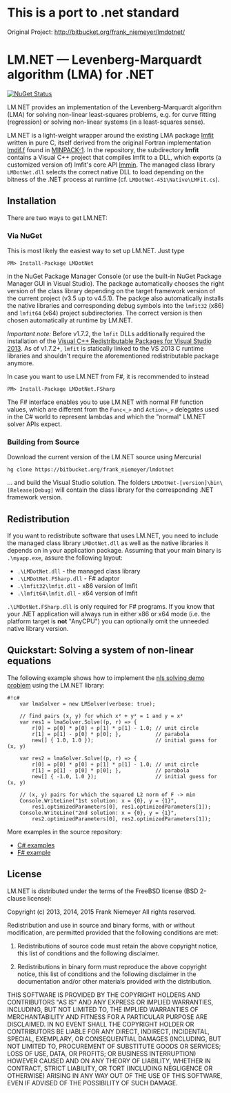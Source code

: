 # This is a port to .net standard 

  Original Project: http://bitbucket.org/frank_niemeyer/lmdotnet/

# LM.NET — Levenberg-Marquardt algorithm (LMA) for .NET
[![NuGet Status](http://img.shields.io/badge/NuGet-Release-brightgreen.svg?style=flat-square)](https://www.nuget.org/packages/LMDotNet.Core/)

LM.NET provides an implementation of the Levenberg-Marquardt algorithm (LMA) for solving non-linear least-squares problems, e.g. for curve fitting (regression) or solving non-linear systems (in a least-squares sense).

LM.NET is a light-weight wrapper around the existing LMA package [lmfit](http://apps.jcns.fz-juelich.de/doku/sc/lmfit) written in pure C, itself derived from the original Fortran implementation [lmdif.f](http://www.netlib.org/minpack/lmdif.f) found in [MINPACK-1](http://www.netlib.org/minpack/). In the repository, the subdirectory **lmfit** contains a Visual C++ project that compiles lmfit to a DLL, which exports (a customized version of) lmfit's core API [lmmin](http://apps.jcns.fz-juelich.de/man/lmmin.html). The managed class library `LMDotNet.dll` selects the correct native DLL to load depending on the bitness of the .NET process at runtime (cf. `LMDotNet-451\Native\LMFit.cs`).

## Installation
There are two ways to get LM.NET:

### Via NuGet
This is most likely the easiest way to set up LM.NET. Just type

    PM> Install-Package LMDotNet 
    
in the NuGet Package Manager Console (or use the built-in NuGet Package Manager GUI in Visual Studio). The package automatically chooses the right version of the class library depending on the target framework version of the current project (v3.5 up to v4.5.1). The packge also automatically installs the native libraries and corresponding debug symbols into the `lmfit32` (x86) and `lmfit64` (x64) project subdirectories. The correct version is then chosen automatically at runtime by LM.NET.

*Important note:* Before v1.7.2, the `lmfit` DLLs additionally required the installation of the [Visual C++ Redistributable Packages for Visual Studio 2013](http://www.microsoft.com/en-us/download/details.aspx?id=40784). As of v1.7.2+, `lmfit` is statically linked to the VS 2013 C runtime libraries and shouldn't require the aforementioned redistributable package anymore.

In case you want to use LM.NET from F#, it is recommended to instead

    PM> Install-Package LMDotNet.FSharp

The F# interface enables you to use LM.NET with normal F# function values,  which are different from the `Func<_>` and `Action<_>` delegates used in the C# world to represent lambdas and which the "normal" LM.NET solver APIs expect.
    
### Building from Source
Download the current version of the LM.NET source using Mercurial

    hg clone https://bitbucket.org/frank_niemeyer/lmdotnet

... and build the Visual Studio solution. The folders `LMDotNet-[version]\bin\[Release|Debug]` will contain the class library for the corresponding .NET framework version.

## Redistribution
If you want to redistribute software that uses LM.NET, you need to include the managed class library `LMDotNet.dll` as well as the native libraries it depends on in your application package. Assuming that your main binary is `.\myapp.exe`, assure the following layout:

 - `.\LMDotNet.dll` - the managed class library
 - `.\LMDotNet.FSharp.dll` - F# adaptor
 - `.\lmfit32\lmfit.dll` - x86 version of lmfit
 - `.\lmfit64\lmfit.dll` - x64 version of lmfit

`.\LMDotNet.FSharp.dll` is only required for F# programs. If you know that your .NET application will always run in either x86 or x64 mode (i.e. the platform target is **not** "AnyCPU") you can optionally omit the unneeded native library version.

## Quickstart: Solving a system of non-linear equations

The following example shows how to implement the [nls solving demo problem](http://apps.jcns.fz-juelich.de/doku/sc/lmfit) using the LM.NET library:

```
#!c#
    var lmaSolver = new LMSolver(verbose: true);
    
    // find pairs (x, y) for which x² + y² = 1 and y = x²
    var res1 = lmaSolver.Solve((p, r) => {
        r[0] = p[0] * p[0] + p[1] * p[1] - 1.0; // unit circle
        r[1] = p[1] - p[0] * p[0]; },           // parabola
        new[] { 1.0, 1.0 });                    // initial guess for (x, y)
    
    var res2 = lmaSolver.Solve((p, r) => {
        r[0] = p[0] * p[0] + p[1] * p[1] - 1.0; // unit circle
        r[1] = p[1] - p[0] * p[0]; },           // parabola
        new[] { -1.0, 1.0 });                   // initial guess for (x, y)
    
    // (x, y) pairs for which the squared L2 norm of F -> min
    Console.WriteLine("1st solution: x = {0}, y = {1}", 
        res1.optimizedParameters[0], res1.optimizedParameters[1]);            
    Console.WriteLine("2nd solution: x = {0}, y = {1}", 
        res2.optimizedParameters[0], res2.optimizedParameters[1]);            
```

More examples in the source repository:

  - [C# examples](https://bitbucket.org/frank_niemeyer/lmdotnet/src/e0d3b4d13fcd/LMDotNet.CSharpTest/?at=default)
  - [F# example](https://bitbucket.org/frank_niemeyer/lmdotnet/src/e0d3b4d13fcdcf0c1c6b85ad8b5e062a2c44ce6f/LMDotNet.FSharpTest/Program.fs?at=default)

## License
LM.NET is distributed under the terms of the FreeBSD license (BSD 2-clause license):

Copyright (c) 2013, 2014, 2015 Frank Niemeyer
All rights reserved.

Redistribution and use in source and binary forms, with or without modification, are permitted provided that the following conditions are met:

1. Redistributions of source code must retain the above copyright notice, this list of conditions and the following disclaimer.

2. Redistributions in binary form must reproduce the above copyright notice, this list of conditions and the following disclaimer in the documentation and/or other materials provided with the distribution.

THIS SOFTWARE IS PROVIDED BY THE COPYRIGHT HOLDERS AND CONTRIBUTORS "AS IS" AND ANY EXPRESS OR IMPLIED WARRANTIES, INCLUDING, BUT NOT LIMITED TO, THE IMPLIED WARRANTIES OF MERCHANTABILITY AND FITNESS FOR A PARTICULAR PURPOSE ARE DISCLAIMED. IN NO EVENT SHALL THE COPYRIGHT HOLDER OR CONTRIBUTORS BE LIABLE FOR ANY DIRECT, INDIRECT, INCIDENTAL, SPECIAL, EXEMPLARY, OR CONSEQUENTIAL DAMAGES (INCLUDING, BUT NOT LIMITED TO, PROCUREMENT OF SUBSTITUTE GOODS OR SERVICES; LOSS OF USE, DATA, OR PROFITS; OR BUSINESS INTERRUPTION) HOWEVER CAUSED AND ON ANY THEORY OF LIABILITY, WHETHER IN CONTRACT, STRICT LIABILITY, OR TORT (INCLUDING NEGLIGENCE OR OTHERWISE) ARISING IN ANY WAY OUT OF THE USE OF THIS SOFTWARE, EVEN IF ADVISED OF THE POSSIBILITY OF SUCH DAMAGE.